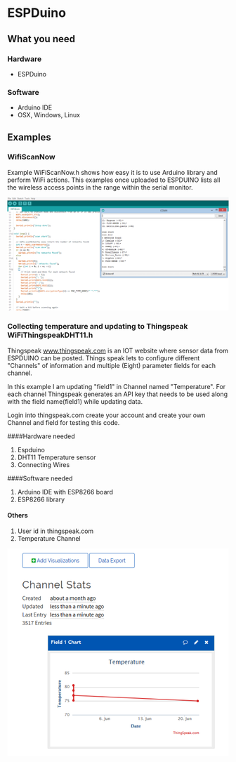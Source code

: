 # ESPDuino

## What you need

### Hardware
* ESPDuino

### Software
* Arduino IDE
* OSX, Windows, Linux

## Examples
### WifiScanNow
Example WiFiScanNow.h shows how easy it is to use Arduino library and perform WiFi actions. This examples once uploaded to ESPDUINO lists all the wireless access points in the range within the serial monitor.

![alt tag](https://github.com/westboroughIOT/hello-wiot-club/blob/master/microcontrollers/ESPDuino/Wifiscan_example.PNG)

### Collecting temperature and updating to Thingspeak WiFiThingspeakDHT11.h
Thingspeak www.thingspeak.com  is an IOT website where sensor data from ESPDUINO can be posted. Things speak lets to configure different "Channels" of information and multiple (Eight) parameter fields  for each channel. 

In this example I am updating "field1" in Channel named "Temperature". For each channel Thingspeak generates an API key that needs to be used along with the field name(field1) while updating  data.   

Login into thingspeak.com create your account and create your own Channel and field for testing this code.

####Hardware needed
1. Espduino
2. DHT11 Temperature sensor
3. Connecting Wires

####Software needed
1. Arduino IDE with ESP8266 board 
2. ESP8266 library

#### Others
1. User id in thingspeak.com
2. Temperature Channel

![alt tag](https://github.com/westboroughIOT/hello-wiot-club/blob/master/microcontrollers/ESPDuino/thingspeak.PNG)


